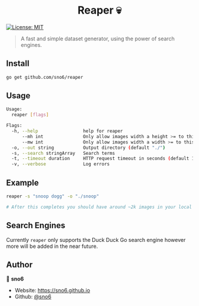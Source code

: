 <h1 align="center">Reaper 💀</h1>
<p>
  <a href="#" target="_blank">
    <img alt="License: MIT" src="https://img.shields.io/badge/License-MIT-yellow.svg" />
  </a>
</p>

> A fast and simple dataset generator, using the power of search engines.

## Install

```sh
go get github.com/sno6/reaper
```

## Usage

```sh
Usage:
  reaper [flags]

Flags:
  -h, --help                 help for reaper
      --mh int               Only allow images width a height >= to this value (default -1)
      --mw int               Only allow images width a width >= to this value (default -1)
  -o, --out string           Output directory (default "./")
  -s, --search stringArray   Search terms
  -t, --timeout duration     HTTP request timeout in seconds (default 15s)
  -v, --verbose              Log errors
```

## Example

```sh
reaper -s "snoop dogg" -o "./snoop"

# After this completes you should have around ~2k images in your local snoop/ folder
```

## Search Engines

Currently `reaper` only supports the Duck Duck Go search engine however more will be added in the near future.

## Author

👤 **sno6**

* Website: https://sno6.github.io
* Github: [@sno6](https://github.com/sno6)